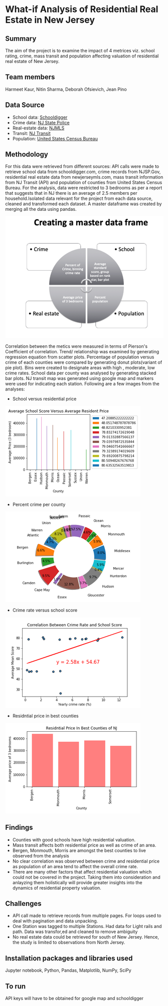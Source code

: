 # What-if Analysis of Residential Real Estate in New Jersey

## Summary
The aim of the project is to examine the impact of 4 metrices viz. school rating, crime, mass transit and population affecting valuation of  residential real estate of New Jersey.

## Team members
Harmeet Kaur, Nitin Sharma, Deborah Ofsievich, Jean Pino 

## Data Source
* School data: [Schooldigger](https://www.schooldigger.com/)
* Crime data: [NJ State Police](https://www.njsp.org/)
* Real-estate data: [NJMLS](https://www.newjerseymls.com/)
* Transit: [NJ Transit](https://www.njtransit.com/hp/hp_servlet.srv?hdnPageAction=HomePageTo)
* Population: [United States Census Bureau](http://www.census.gov/)

## Methodology
For this data were retrieved from different sources: API calls were made to retrieve school data from schooldigger.com, crime records from NJSP.Gov, residential real estate data from newjerseymls.com, mass transit information from NJ Transit (API) and population of counties from United States Census Bureau. For the analysis, data were restricted to 3 bedrooms as per a report that suggests that in NJ there is an average of 2.5 members per household.Isolated data relevant for the project from each data source, cleaned and transformed each dataset. A master dataframe was created by merging all the data using pandas.

![method](https://github.com/Harmeet2504/Project-What-if-analysis-of-residential-real-estate/blob/master/Screen%20Shot%202020-02-22%20at%208.26.24%20AM.png)

Correlation between the metics were measured in terms of Pierson's Coefficient of correlation. Trend/ relationship was examined by generating regression equation from scatter plots. Percentage of population versus crime of each counties were compared by generating donut plots(variant of pie plot). Bins were created to designate areas with high , moderate, low crime rates.  School data per county was analysed by generating stacked bar plots. NJ transit map was generated using google map and markers were used for indicating each station.
Following are a few images from the analyses:

* School versus residential price

![School Versus Residential Price](https://github.com/Harmeet2504/Project-What-if-analysis-of-residential-real-estate/blob/master/input-code-output-files/output_files/Figures/Average%20School%20Score%20Versus%20Average%20Resident%20Price.png)

* Percent crime per county

![Crime per county](https://github.com/Harmeet2504/Project-What-if-analysis-of-residential-real-estate/blob/master/input-code-output-files/output_files/Figures/Percent_Crime_Per_County.png)

* Crime rate versus school score

![](https://github.com/Harmeet2504/Project-What-if-analysis-of-residential-real-estate/blob/master/input-code-output-files/output_files/Figures/Crime%20Rate%20vs%20School%20Score.png)

* Residntial price in best counties 

![](https://github.com/Harmeet2504/Project-What-if-analysis-of-residential-real-estate/blob/master/input-code-output-files/output_files/Figures/Residntial_price_in_best_counties_of_NJ.png)

## Findings
* Counties with good schools have high residential valuation.
* Mass transit affects both residential price as well as crime of an area.
* Bergen, Monmouth, Morris are amongst the best counties to live observed from the analysis
* No clear correlation was observed between crime and residential price as population of an area tend to affect the overall crime rate.
* There are many other factors that affect residential valuation which could not be covered in the project. Taking them into consideration and anlayzing them holistically will provide greater insights into the dynamics of residential property valuation.

## Challenges
* API call made to retrieve records from  multiple pages. For loops used to deal with pagination and data unpacking.
* One Station was tagged to multiple Stations. Had data for Light rails and path. Data was transfor,ed and cleaned to remove ambiguity
* No real estate data could be retrieved for south of New Jersey. Hence, the study is limited to observations from North Jersey.

## Installation packages and libraries used
Jupyter notebook, Python, Pandas, Matplotlib, NumPy, SciPy

## To run  
API keys will have to be obtained for google map and schooldigger






